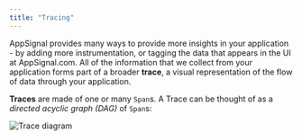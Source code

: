 ```yaml
---
title: "Tracing"
---
```


AppSignal provides many ways to provide more insights in your application - by adding more instrumentation, or tagging the data that appears in the UI at AppSignal.com. All of the information that we collect from your application forms part of a broader **trace**, a visual representation of the flow of data through your application.

**Traces** are made of one or many `Span`s. A Trace can be thought of as a _directed acyclic graph (DAG)_ of `Span`s:

![Trace diagram](/assets/images/abstract-trace.png)
